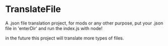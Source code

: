 # TranslateFile

A .json file translation project, for mods or any other purpose, 
put your .json file in 'enterDir' and run the index.js with node!

in the future this project will translate more types of files.

